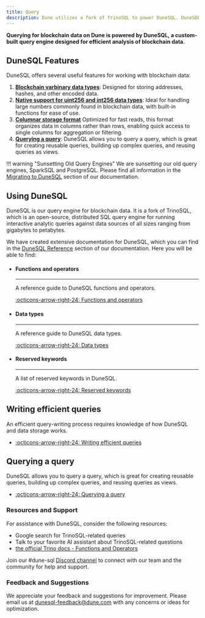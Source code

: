 ```yaml
---
title: Query
description: Dune utilizes a fork of TrinoSQL to power DuneSQL. DuneSQL is a custom built query engine that is optimized for blockchain data.   
---
```


**Querying for blockchain data on Dune is powered by DuneSQL, a custom-built query engine designed for efficient analysis of blockchain data.**

## DuneSQL Features

DuneSQL offers several useful features for working with blockchain data:

1. **[Blockchain varbinary data types](DuneSQL-reference/datatypes.md#varbinary)**: Designed for storing addresses, hashes, and other encoded data.
2. **[Native support for uint256 and int256 data types](DuneSQL-reference/datatypes.md#UINT256)**: Ideal for handling large numbers commonly found in blockchain data, with built-in functions for ease of use.
3. **[Columnar storage format](storage.md)** Optimized for fast reads, this format organizes data in columns rather than rows, enabling quick access to single columns for aggregation or filtering.
4. **[Querying a query](query-a-query.md)**: DuneSQL allows you to query a query, which is great for creating reusable queries, building up complex queries, and reusing queries as views.

!!! warning "Sunsetting Old Query Engines"
    We are sunsetting our old query engines, SparkSQL and PostgreSQL. Please find all information in the [Migrating to DuneSQL](../migrations/index.md) section of our documentation.


## Using DuneSQL

DuneSQL is our query engine for blockchain data. It is a fork of TrinoSQL, which is an open-source, distributed SQL query engine for running interactive analytic queries against data sources of all sizes ranging from gigabytes to petabytes.

We have created extensive documentation for DuneSQL, which you can find in the [DuneSQL Reference](DuneSQL-reference/index.md) section of our documentation. Here you will be able to find:

<div class="cards grid" markdown>

-   #### Functions and operators

    ---

    A reference guide to DuneSQL functions and operators.
  
    [:octicons-arrow-right-24: Functions and operators](DuneSQL-reference/Functions-and-operators/index.md)

-   #### Data types

    ---

    A reference guide to DuneSQL data types.
  
    [:octicons-arrow-right-24: Data types](DuneSQL-reference/datatypes.md)

-   #### Reserved keywords

    ---

    A list of reserved keywords in DuneSQL.
  
    [:octicons-arrow-right-24: Reserved keywords](DuneSQL-reference/reserved-keywords.md)

</div>


## Writing efficient queries

An efficient query-writing process requires knowledge of how DuneSQL and data storage works.

<div class="cards grid" markdown>

- [:octicons-arrow-right-24: Writing efficient queries](writing-efficient-queries.md)

</div>

## Querying a query

DuneSQL allows you to query a query, which is great for creating reusable queries, building up complex queries, and reusing queries as views.

<div class="cards grid" markdown>

- [:octicons-arrow-right-24: Querying a query](query-a-query.md)

</div>

### Resources and Support

For assistance with DuneSQL, consider the following resources:

- Google search for TrinoSQL-related queries
- Talk to your favorite AI assistant about TrinoSQL-related questions
- [the official Trino docs - Functions and Operators](https://trino.io/docs/current/functions.html)

Join our #dune-sql [Discord channel](https://discord.gg/dunecom) to connect with our team and the community for help and support.

### Feedback and Suggestions

We appreciate your feedback and suggestions for improvement. Please email us at dunesql-feedback@dune.com with any concerns or ideas for optimization.

